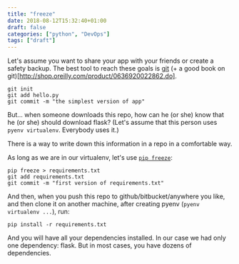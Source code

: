 ```yaml
---
title: "freeze"
date: 2018-08-12T15:32:40+01:00
draft: false
categories: ["python", "DevOps"]
tags: ["draft"]
---
```


Let's assume you want to share your app with your friends or create a safety backup. The best tool to reach these goals is [git](https://git-scm.com/) (+ a good book on git)[http://shop.oreilly.com/product/0636920022862.do].

```{bash}
git init
git add hello.py
git commit -m "the simplest version of app"
```

But... when someone downloads this repo, how can he (or she) know that he (or she) should download flask? (Let's assume that this person uses `pyenv virtualenv`. Everybody uses it.)

There is a way to write down this information in a repo in a comfortable way.

As long as we are in our virtualenv, let's use [`pip freeze`](https://www.idiotinside.com/2015/05/10/python-auto-generate-requirements-txt/):

```{bash}
pip freeze > requirements.txt
git add requirements.txt
git commit -m "first version of requirements.txt"
```


And then, when you push this repo to github/bitbucket/anywhere you like, and then clone it on another machine, after creating pyenv (`pyenv virtualenv ...`), run:

```{bash}
pip install -r requirements.txt
```

And you will have all your dependencies installed. 
In our case we had only one dependency: flask. But in most cases, you have dozens of dependencies.
